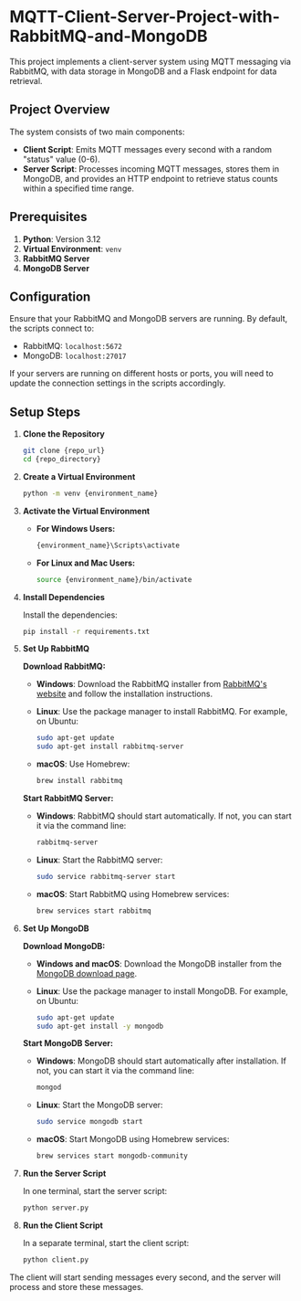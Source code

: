# MQTT-Client-Server-Project-with-RabbitMQ-and-MongoDB

This project implements a client-server system using MQTT messaging via RabbitMQ, with data storage in MongoDB and a Flask endpoint for data retrieval.

## Project Overview

The system consists of two main components:

- **Client Script**: Emits MQTT messages every second with a random "status" value (0-6).
- **Server Script**: Processes incoming MQTT messages, stores them in MongoDB, and provides an HTTP endpoint to retrieve status counts within a specified time range.

## Prerequisites

1. **Python**: Version 3.12
2. **Virtual Environment**: `venv`
3. **RabbitMQ Server**
4. **MongoDB Server**

## Configuration

Ensure that your RabbitMQ and MongoDB servers are running. By default, the scripts connect to:

- RabbitMQ: `localhost:5672`
- MongoDB: `localhost:27017`

If your servers are running on different hosts or ports, you will need to update the connection settings in the scripts accordingly.

## Setup Steps

1. **Clone the Repository**

    ```bash
    git clone {repo_url}
    cd {repo_directory}
    ```

2. **Create a Virtual Environment**

    ```bash
    python -m venv {environment_name}
    ```

3. **Activate the Virtual Environment**

    - **For Windows Users:**

      ```bash
      {environment_name}\Scripts\activate
      ```

    - **For Linux and Mac Users:**

      ```bash
      source {environment_name}/bin/activate
      ```

4. **Install Dependencies**


    Install the dependencies:

    ```bash
    pip install -r requirements.txt
    ```

5. **Set Up RabbitMQ**

    **Download RabbitMQ:**

    - **Windows**: Download the RabbitMQ installer from [RabbitMQ's website](https://www.rabbitmq.com/install-windows.html) and follow the installation instructions.

    - **Linux**: Use the package manager to install RabbitMQ. For example, on Ubuntu:

      ```bash
      sudo apt-get update
      sudo apt-get install rabbitmq-server
      ```

    - **macOS**: Use Homebrew:

      ```bash
      brew install rabbitmq
      ```

    **Start RabbitMQ Server:**

    - **Windows**: RabbitMQ should start automatically. If not, you can start it via the command line:

      ```bash
      rabbitmq-server
      ```

    - **Linux**: Start the RabbitMQ server:

      ```bash
      sudo service rabbitmq-server start
      ```

    - **macOS**: Start RabbitMQ using Homebrew services:

      ```bash
      brew services start rabbitmq
      ```

6. **Set Up MongoDB**

    **Download MongoDB:**

    - **Windows and macOS**: Download the MongoDB installer from the [MongoDB download page](https://www.mongodb.com/try/download/community).

    - **Linux**: Use the package manager to install MongoDB. For example, on Ubuntu:

      ```bash
      sudo apt-get update
      sudo apt-get install -y mongodb
      ```

    **Start MongoDB Server:**

    - **Windows**: MongoDB should start automatically after installation. If not, you can start it via the command line:

      ```bash
      mongod
      ```

    - **Linux**: Start the MongoDB server:

      ```bash
      sudo service mongodb start
      ```

    - **macOS**: Start MongoDB using Homebrew services:

      ```bash
      brew services start mongodb-community
      ```

7. **Run the Server Script**

    In one terminal, start the server script:

    ```bash
    python server.py
    ```

8. **Run the Client Script**

    In a separate terminal, start the client script:

    ```bash
    python client.py
    ```

The client will start sending messages every second, and the server will process and store these messages.
